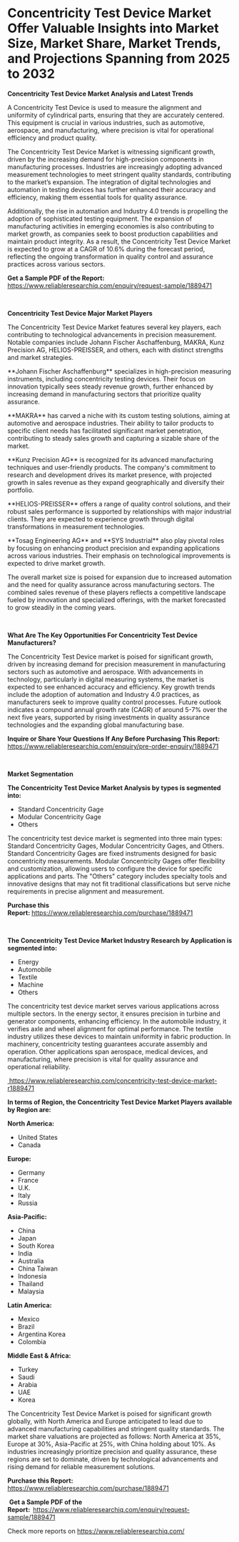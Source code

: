 <p><h1>Concentricity Test Device Market Offer Valuable Insights into Market Size, Market Share, Market Trends, and Projections Spanning from 2025 to 2032</h1></p><p><strong>Concentricity Test Device Market Analysis and Latest Trends</strong></p>
<p><p>A Concentricity Test Device is used to measure the alignment and uniformity of cylindrical parts, ensuring that they are accurately centered. This equipment is crucial in various industries, such as automotive, aerospace, and manufacturing, where precision is vital for operational efficiency and product quality. </p><p>The Concentricity Test Device Market is witnessing significant growth, driven by the increasing demand for high-precision components in manufacturing processes. Industries are increasingly adopting advanced measurement technologies to meet stringent quality standards, contributing to the market’s expansion. The integration of digital technologies and automation in testing devices has further enhanced their accuracy and efficiency, making them essential tools for quality assurance.</p><p>Additionally, the rise in automation and Industry 4.0 trends is propelling the adoption of sophisticated testing equipment. The expansion of manufacturing activities in emerging economies is also contributing to market growth, as companies seek to boost production capabilities and maintain product integrity. As a result, the Concentricity Test Device Market is expected to grow at a CAGR of 10.6% during the forecast period, reflecting the ongoing transformation in quality control and assurance practices across various sectors.</p></p>
<p><strong>Get a Sample PDF of the Report:&nbsp;</strong> <a href="https://www.reliableresearchiq.com/enquiry/request-sample/1889471?utm_campaign=1137&utm_medium=2&utm_source=Github&utm_content=ia&utm_term=14012025&utm_id=concentricity-test-device">https://www.reliableresearchiq.com/enquiry/request-sample/1889471</a></p>
<p>&nbsp;</p>
<p><strong>Concentricity Test Device Major Market Players</strong></p>
<p><p>The Concentricity Test Device Market features several key players, each contributing to technological advancements in precision measurement. Notable companies include Johann Fischer Aschaffenburg, MAKRA, Kunz Precision AG, HELIOS-PREISSER, and others, each with distinct strengths and market strategies.</p><p>**Johann Fischer Aschaffenburg** specializes in high-precision measuring instruments, including concentricity testing devices. Their focus on innovation typically sees steady revenue growth, further enhanced by increasing demand in manufacturing sectors that prioritize quality assurance.</p><p>**MAKRA** has carved a niche with its custom testing solutions, aiming at automotive and aerospace industries. Their ability to tailor products to specific client needs has facilitated significant market penetration, contributing to steady sales growth and capturing a sizable share of the market.</p><p>**Kunz Precision AG** is recognized for its advanced manufacturing techniques and user-friendly products. The company's commitment to research and development drives its market presence, with projected growth in sales revenue as they expand geographically and diversify their portfolio.</p><p>**HELIOS-PREISSER** offers a range of quality control solutions, and their robust sales performance is supported by relationships with major industrial clients. They are expected to experience growth through digital transformations in measurement technologies.</p><p>**Tosag Engineering AG** and **SYS Industrial** also play pivotal roles by focusing on enhancing product precision and expanding applications across various industries. Their emphasis on technological improvements is expected to drive market growth.</p><p>The overall market size is poised for expansion due to increased automation and the need for quality assurance across manufacturing sectors. The combined sales revenue of these players reflects a competitive landscape fueled by innovation and specialized offerings, with the market forecasted to grow steadily in the coming years.</p></p>
<p>&nbsp;</p>
<p><strong>What Are The Key Opportunities For Concentricity Test Device Manufacturers?</strong></p>
<p><p>The Concentricity Test Device market is poised for significant growth, driven by increasing demand for precision measurement in manufacturing sectors such as automotive and aerospace. With advancements in technology, particularly in digital measuring systems, the market is expected to see enhanced accuracy and efficiency. Key growth trends include the adoption of automation and Industry 4.0 practices, as manufacturers seek to improve quality control processes. Future outlook indicates a compound annual growth rate (CAGR) of around 5-7% over the next five years, supported by rising investments in quality assurance technologies and the expanding global manufacturing base.</p></p>
<p><strong>Inquire or Share Your Questions If Any Before Purchasing This Report:</strong> <a href="https://www.reliableresearchiq.com/enquiry/pre-order-enquiry/1889471?utm_campaign=1137&utm_medium=2&utm_source=Github&utm_content=ia&utm_term=14012025&utm_id=concentricity-test-device">https://www.reliableresearchiq.com/enquiry/pre-order-enquiry/1889471</a></p>
<p>&nbsp;</p>
<p><strong>Market Segmentation</strong></p>
<p><strong>The Concentricity Test Device Market Analysis by types is segmented into:</strong></p>
<p><ul><li>Standard Concentricity Gage</li><li>Modular Concentricity Gage</li><li>Others</li></ul></p>
<p><p>The concentricity test device market is segmented into three main types: Standard Concentricity Gages, Modular Concentricity Gages, and Others. Standard Concentricity Gages are fixed instruments designed for basic concentricity measurements. Modular Concentricity Gages offer flexibility and customization, allowing users to configure the device for specific applications and parts. The "Others" category includes specialty tools and innovative designs that may not fit traditional classifications but serve niche requirements in precise alignment and measurement.</p></p>
<p><strong>Purchase this Report:&nbsp;</strong><a href="https://www.reliableresearchiq.com/purchase/1889471?utm_campaign=1137&utm_medium=2&utm_source=Github&utm_content=ia&utm_term=14012025&utm_id=concentricity-test-device">https://www.reliableresearchiq.com/purchase/1889471</a></p>
<p>&nbsp;</p>
<p><strong>The Concentricity Test Device Market Industry Research by Application is segmented into:</strong></p>
<p><ul><li>Energy</li><li>Automobile</li><li>Textile</li><li>Machine</li><li>Others</li></ul></p>
<p><p>The concentricity test device market serves various applications across multiple sectors. In the energy sector, it ensures precision in turbine and generator components, enhancing efficiency. In the automobile industry, it verifies axle and wheel alignment for optimal performance. The textile industry utilizes these devices to maintain uniformity in fabric production. In machinery, concentricity testing guarantees accurate assembly and operation. Other applications span aerospace, medical devices, and manufacturing, where precision is vital for quality assurance and operational reliability.</p></p>
<p><a href="https://www.reliableresearchiq.com/concentricity-test-device-market-r1889471?utm_campaign=1137&utm_medium=2&utm_source=Github&utm_content=ia&utm_term=14012025&utm_id=concentricity-test-device">&nbsp;https://www.reliableresearchiq.com/concentricity-test-device-market-r1889471</a></p>
<p><strong>In terms of Region, the Concentricity Test Device Market Players available by Region are:</strong></p>
<p>
    <p> <strong> North America: </strong>
        <ul>
            <li>United States</li>
            <li>Canada</li>
        </ul>
        </p> 
    <p> <strong> Europe: </strong>
        <ul>
            <li>Germany</li>
            <li>France</li>
            <li>U.K.</li>
            <li>Italy</li>
            <li>Russia</li>
        </ul>
        </p> 
    <p> <strong> Asia-Pacific: </strong>
        <ul>
            <li>China</li>
            <li>Japan</li>
            <li>South Korea</li>
            <li>India</li>
            <li>Australia</li>
            <li>China Taiwan</li>
            <li>Indonesia</li>
            <li>Thailand</li>
            <li>Malaysia</li>
        </ul>
        </p> 
    <p> <strong> Latin America: </strong>
        <ul>
            <li>Mexico</li>
            <li>Brazil</li>
            <li>Argentina Korea</li>
            <li>Colombia</li>
        </ul>
        </p> 
    <p> <strong> Middle East & Africa: </strong>
        <ul>
            <li>Turkey</li>
            <li>Saudi</li>
            <li>Arabia</li>
            <li>UAE</li>
            <li>Korea</li>
        </ul>
    </p>
    </p>
<p><p>The Concentricity Test Device Market is poised for significant growth globally, with North America and Europe anticipated to lead due to advanced manufacturing capabilities and stringent quality standards. The market share valuations are projected as follows: North America at 35%, Europe at 30%, Asia-Pacific at 25%, with China holding about 10%. As industries increasingly prioritize precision and quality assurance, these regions are set to dominate, driven by technological advancements and rising demand for reliable measurement solutions.</p></p>
<p><strong>Purchase this Report: </strong><a href="https://www.reliableresearchiq.com/purchase/1889471?utm_campaign=1137&utm_medium=2&utm_source=Github&utm_content=ia&utm_term=14012025&utm_id=concentricity-test-device">https://www.reliableresearchiq.com/purchase/1889471</a></p>
<p>&nbsp;<strong>Get a Sample PDF of the Report:&nbsp;&nbsp;</strong><a href="https://www.reliableresearchiq.com/enquiry/request-sample/1889471?utm_campaign=1137&utm_medium=2&utm_source=Github&utm_content=ia&utm_term=14012025&utm_id=concentricity-test-device">https://www.reliableresearchiq.com/enquiry/request-sample/1889471</a></p>
<p><strong></strong></p>
<p>Check more reports on <a href="https://www.reliableresearchiq.com/?utm_campaign=1137&utm_medium=2&utm_source=Github&utm_content=ia&utm_term=14012025&utm_id=concentricity-test-device">https://www.reliableresearchiq.com/</a></p>